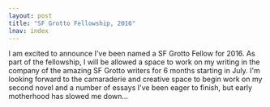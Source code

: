 ```yaml
---
layout: post
title: "SF Grotto Fellowship, 2016"
lnav: index
---
```


<p>I am excited to announce I've been named a SF Grotto Fellow for 2016. As part of the fellowship, I will be allowed a space to work on my writing in the company of the amazing SF Grotto writers for 6 months starting in July. I'm looking forward to the camaraderie and creative space to begin work on my second novel and a number of essays I've been eager to finish, but early motherhood has slowed me down...</p>


